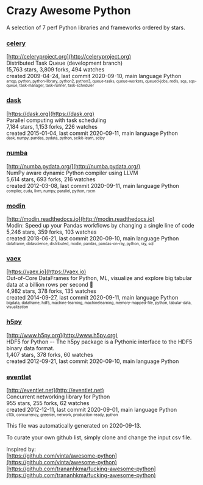 # Crazy Awesome Python
A selection of 7 perf Python libraries and frameworks ordered by stars.  


### [celery](https://github.com/celery/celery)  
[http://celeryproject.org](http://celeryproject.org)  
Distributed Task Queue (development branch)  
15,763 stars, 3,809 forks, 494 watches  
created 2009-04-24, last commit 2020-09-10, main language Python  
<sub><sup>amqp, python, python-library, python2, python3, queue-tasks, queue-workers, queued-jobs, redis, sqs, sqs-queue, task-manager, task-runner, task-scheduler</sup></sub>


### [dask](https://github.com/dask/dask)  
[https://dask.org](https://dask.org)  
Parallel computing with task scheduling  
7,184 stars, 1,153 forks, 226 watches  
created 2015-01-04, last commit 2020-09-11, main language Python  
<sub><sup>dask, numpy, pandas, pydata, python, scikit-learn, scipy</sup></sub>


### [numba](https://github.com/numba/numba)  
[http://numba.pydata.org/](http://numba.pydata.org/)  
NumPy aware dynamic Python compiler using LLVM  
5,614 stars, 693 forks, 216 watches  
created 2012-03-08, last commit 2020-09-11, main language Python  
<sub><sup>compiler, cuda, llvm, numpy, parallel, python, rocm</sup></sub>


### [modin](https://github.com/modin-project/modin)  
[http://modin.readthedocs.io](http://modin.readthedocs.io)  
Modin: Speed up your Pandas workflows by changing a single line of code  
5,246 stars, 359 forks, 103 watches  
created 2018-06-21, last commit 2020-09-10, main language Python  
<sub><sup>dataframe, datascience, distributed, modin, pandas, pandas-on-ray, python, ray, sql</sup></sub>


### [vaex](https://github.com/vaexio/vaex)  
[https://vaex.io](https://vaex.io)  
 Out-of-Core DataFrames for Python, ML, visualize and explore big tabular data at a billion rows per second 🚀  
4,982 stars, 378 forks, 135 watches  
created 2014-09-27, last commit 2020-09-11, main language Python  
<sub><sup>bigdata, dataframe, hdf5, machine-learning, machinelearning, memory-mapped-file, python, tabular-data, visualization</sup></sub>


### [h5py](https://github.com/h5py/h5py)  
[http://www.h5py.org](http://www.h5py.org)  
HDF5 for Python -- The h5py package is a Pythonic interface to the HDF5 binary data format.  
1,407 stars, 378 forks, 60 watches  
created 2012-09-21, last commit 2020-09-10, main language Python  


### [eventlet](https://github.com/eventlet/eventlet)  
[http://eventlet.net](http://eventlet.net)  
Concurrent networking library for Python  
955 stars, 255 forks, 62 watches  
created 2012-12-11, last commit 2020-09-01, main language Python  
<sub><sup>c10k, concurrency, greenlet, network, production-ready, python</sup></sub>


This file was automatically generated on 2020-09-13.  

To curate your own github list, simply clone and change the input csv file.  

Inspired by:  
[https://github.com/vinta/awesome-python](https://github.com/vinta/awesome-python)  
[https://github.com/trananhkma/fucking-awesome-python](https://github.com/trananhkma/fucking-awesome-python)  
